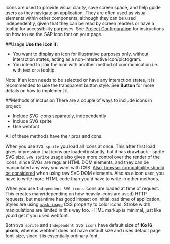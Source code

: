 Icons are used to provide visual clarity, save screen space, and help guide users as they navigate an application. 
They are often used as visual elements within other components, although they can be used independently,
given that they can be read by screen readers or have a tooltip for accessibility purposes.
See [Project Confirguration](https://sap.github.io/fundamental-styles/?path=/docs/introduction-overview--page)
for instructions on how to use the SAP icon font on your page.

##Usage
**Use the icon if:**

- You want to display an icon for illustrative purposes only, without interaction states, acting 
as a non-interactive icon/pictogram.
- You intend to pair the icon with another method of communication i.e. with text or a tooltip.


Note: If an icon needs to be selected or have any interaction states, it is recommended to use the transparent button 
style. See **Button** for more details on how to implement it.

##Methods of inclusion
There are a couple of ways to include icons in project:
- Include SVG icons separately, independently
- Include SVG sprite
- Use webfont

All of these methods have their pros and cons.

When you use `SVG sprite` you load all icons at once. This after
first load gives impression that icons are loaded instantly, but it has drawback - sprite SVG size. `SVG sprite`
usage also gives more control over the render of the icons, since SVGs are regular HTML DOM elements, and they can
be manipulated any way you want with CSS.
[Also, browser compatibility should be considered](https://caniuse.com/mdn-svg_elements_use_href) when using raw SVG
DOM elements. Also as a icon user, you have to write more HTML code than you'd have to write in other methods.

When you use `Independent SVG icons` icons are loaded at time of request. This creates many(depending on how heavily
icons are used) HTTP requests, but meantime has good impact on initial load time of application.
Styles are using [`mask-image`](https://caniuse.com/mdn-css_properties_mask-image) CSS property to color
icons. Stroke width manipulations are limited in this way too. HTML markup is minimal, just like you'd get
if you used webfont.

Both `SVG sprite` and `Independent SVG icons` have default size of **16x16 pixels**, whereas webfont does not have
default size and uses default page font-size, since it is essentially ordinary font.


